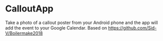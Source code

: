 # CalloutApp
Take a photo of a callout poster from your Android phone and the app will add the event to your Google Calendar. Based on https://github.com/Sid-V/Boilermake2018
